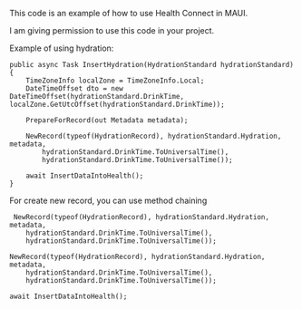 This code is an example of how to use Health Connect in MAUI.

I am giving permission to use this code in your project.

Example of using hydration:
```
public async Task InsertHydration(HydrationStandard hydrationStandard)
{
    TimeZoneInfo localZone = TimeZoneInfo.Local;
    DateTimeOffset dto = new DateTimeOffset(hydrationStandard.DrinkTime, localZone.GetUtcOffset(hydrationStandard.DrinkTime));

    PrepareForRecord(out Metadata metadata);

    NewRecord(typeof(HydrationRecord), hydrationStandard.Hydration, metadata, 
        hydrationStandard.DrinkTime.ToUniversalTime(), 
        hydrationStandard.DrinkTime.ToUniversalTime());

    await InsertDataIntoHealth();
}
```
For create new record, you can use method chaining

```
 NewRecord(typeof(HydrationRecord), hydrationStandard.Hydration, metadata, 
    hydrationStandard.DrinkTime.ToUniversalTime(), 
    hydrationStandard.DrinkTime.ToUniversalTime());

NewRecord(typeof(HydrationRecord), hydrationStandard.Hydration, metadata, 
    hydrationStandard.DrinkTime.ToUniversalTime(), 
    hydrationStandard.DrinkTime.ToUniversalTime());

await InsertDataIntoHealth();
```
